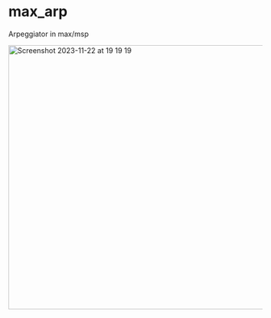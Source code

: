 # max_arp
Arpeggiator in max/msp

<img width="525" alt="Screenshot 2023-11-22 at 19 19 19" src="https://github.com/ruarim/max_arp/assets/48099261/72ffb9c0-201f-4571-a3b7-f9cae217e880">
